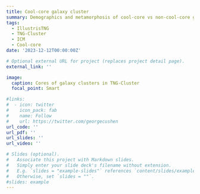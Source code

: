 ```yaml
---
title: Cool-core galaxy cluster
summary: Demographics and metamorphosis of cool-core vs non-cool-core galaxy clusters.
tags:
  - IllustrisTNG
  - TNG-Cluster
  - ICM 
  - Cool-core
date: '2023-12-12T00:00:00Z'

# Optional external URL for project (replaces project detail page).
external_link: ''

image:
  caption: Cores of galaxy clusters in TNG-Cluster
  focal_point: Smart

#links:
#  - icon: twitter
#    icon_pack: fab
#    name: Follow
#    url: https://twitter.com/georgecushen
url_code: ''
url_pdf: ''
url_slides: ''
url_video: ''

# Slides (optional).
#   Associate this project with Markdown slides.
#   Simply enter your slide deck's filename without extension.
#   E.g. `slides = "example-slides"` references `content/slides/example-slides.md`.
#   Otherwise, set `slides = ""`.
#slides: example
---
```



